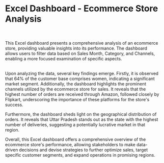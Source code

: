 <h1><b>Excel Dashboard - Ecommerce Store Analysis</b></h1><br><br>
This Excel dashboard presents a comprehensive analysis of an ecommerce store, providing valuable insights into its performance. The dashboard allows users to filter data based on Sales Month, Category, and Channels, enabling a more focused examination of specific aspects.

<br>Upon analyzing the data, several key findings emerge. Firstly, it is observed that 64% of the customer base comprises women, indicating a significant market segment. Additionally, the dashboard highlights the prominent channels utilized by the ecommerce store for sales. It reveals that the highest number of orders are received through Amazon, followed closely by Flipkart, underscoring the importance of these platforms for the store's success.

Furthermore, the dashboard sheds light on the geographical distribution of orders. It reveals that Uttar Pradesh stands out as the state with the highest number of deliveries, suggesting a potentially lucrative market in that region.

Overall, this Excel dashboard offers a comprehensive overview of the ecommerce store's performance, allowing stakeholders to make data-driven decisions and devise strategies to further optimize sales, target specific customer segments, and expand operations in promising regions.




